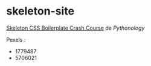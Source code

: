# skeleton-site

[Skeleton CSS Boilerplate Crash Course](https://www.youtube.com/watch?v=v4UC9emY9KA) de *Pythonology*

Pexels :
- 1779487
- 5706021